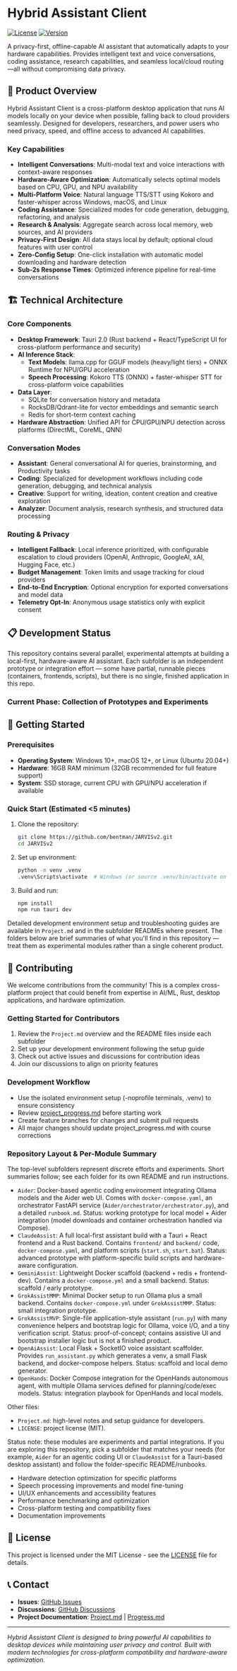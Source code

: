 # Hybrid Assistant Client

[![License](https://img.shields.io/badge/license-MIT-blue.svg)](LICENSE)
[![Version](https://img.shields.io/badge/version-1.0.0--alpha-orange.svg)]()

A privacy-first, offline-capable AI assistant that automatically adapts to your hardware capabilities. Provides intelligent text and voice conversations, coding assistance, research capabilities, and seamless local/cloud routing—all without compromising data privacy.

## 🚀 Product Overview

Hybrid Assistant Client is a cross-platform desktop application that runs AI models locally on your device when possible, falling back to cloud providers seamlessly. Designed for developers, researchers, and power users who need privacy, speed, and offline access to advanced AI capabilities.

### Key Capabilities
- **Intelligent Conversations**: Multi-modal text and voice interactions with context-aware responses
- **Hardware-Aware Optimization**: Automatically selects optimal models based on CPU, GPU, and NPU availability
- **Multi-Platform Voice**: Natural language TTS/STT using Kokoro and faster-whisper across Windows, macOS, and Linux
- **Coding Assistance**: Specialized modes for code generation, debugging, refactoring, and analysis
- **Research & Analysis**: Aggregate search across local memory, web sources, and AI providers
- **Privacy-First Design**: All data stays local by default; optional cloud features with user control
- **Zero-Config Setup**: One-click installation with automatic model downloading and hardware detection
- **Sub-2s Response Times**: Optimized inference pipeline for real-time conversations

## 🏗️ Technical Architecture

### Core Components
- **Desktop Framework**: Tauri 2.0 (Rust backend + React/TypeScript UI for cross-platform performance and security)
- **AI Inference Stack**:
  - **Text Models**: llama.cpp for GGUF models (heavy/light tiers) + ONNX Runtime for NPU/GPU acceleration
  - **Speech Processing**: Kokoro TTS (ONNX) + faster-whisper STT for cross-platform voice capabilities
- **Data Layer**:
  - SQLite for conversation history and metadata
  - RocksDB/Qdrant-lite for vector embeddings and semantic search
  - Redis for short-term context caching
- **Hardware Abstraction**: Unified API for CPU/GPU/NPU detection across platforms (DirectML, CoreML, QNN)

### Conversation Modes
- **Assistant**: General conversational AI for queries, brainstorming, and Productivity tasks
- **Coding**: Specialized for development workflows including code generation, debugging, and technical analysis
- **Creative**: Support for writing, ideation, content creation and creative exploration
- **Analyzer**: Document analysis, research synthesis, and structured data processing

### Routing & Privacy
- **Intelligent Fallback**: Local inference prioritized, with configurable escalation to cloud providers (OpenAI, Anthropic, GoogleAI, xAI, Hugging Face, etc.)
- **Budget Management**: Token limits and usage tracking for cloud providers
- **End-to-End Encryption**: Optional encryption for exported conversations and model data
- **Telemetry Opt-In**: Anonymous usage statistics only with explicit consent

## 📋 Development Status

This repository contains several parallel, experimental attempts at building a local-first, hardware-aware AI assistant. Each subfolder is an independent prototype or integration effort — some have partial, runnable pieces (containers, frontends, scripts), but there is no single, finished application in this repo.

### Current Phase: Collection of Prototypes and Experiments

## 🚀 Getting Started

### Prerequisites
- **Operating System**: Windows 10+, macOS 12+, or Linux (Ubuntu 20.04+)
- **Hardware**: 16GB RAM minimum (32GB recommended for full feature support)
- **System**: SSD storage, current CPU with GPU/NPU acceleration if available

### Quick Start (Estimated <5 minutes)
1. Clone the repository:
   ```bash
   git clone https://github.com/bentman/JARVISv2.git
   cd JARVISv2
   ```

2. Set up environment:
   ```bash
   python -m venv .venv
   .venv\Scripts\activate  # Windows (or source .venv/bin/activate on POSIX)
   ```

3. Build and run:
   ```bash
   npm install
   npm run tauri dev
   ```

Detailed development environment setup and troubleshooting guides are available in `Project.md` and in the subfolder READMEs where present. The folders below are brief summaries of what you'll find in this repository — treat them as experimental modules rather than a single coherent product.

## 🤝 Contributing

We welcome contributions from the community! This is a complex cross-platform project that could benefit from expertise in AI/ML, Rust, desktop applications, and hardware optimization.

### Getting Started for Contributors
1. Review the `Project.md` overview and the README files inside each subfolder
2. Set up your development environment following the setup guide
3. Check out active issues and discussions for contribution ideas
4. Join our discussions to align on priority features

### Development Workflow
- Use the isolated environment setup (-noprofile terminals, .venv) to ensure consistency
- Review [project_progress.md](project_progress.md) before starting work
- Create feature branches for changes and submit pull requests
- All major changes should update project_progress.md with course corrections

### Repository Layout & Per-Module Summary

The top-level subfolders represent discrete efforts and experiments. Short summaries follow; see each folder for its own README and run instructions.

- `Aider`: Docker-based agentic coding environment integrating Ollama models and the Aider web UI. Comes with `docker-compose.yaml`, an orchestrator FastAPI service (`Aider/orchestrator/orchestrator.py`), and a detailed `runbook.md`. Status: working prototype for local model + Aider integration (model downloads and container orchestration handled via Compose).
- `ClaudeAssist`: A full local-first assistant build with a Tauri + React frontend and a Rust backend. Contains `frontend/` and `backend/` code, `docker-compose.yaml`, and platform scripts (`start.sh`, `start.bat`). Status: advanced prototype with platform-specific build scripts and hardware-aware configuration.
- `GeminiAssist`: Lightweight Docker scaffold (backend + redis + frontend-dev). Contains a `docker-compose.yml` and a small backend. Status: scaffold / early prototype.
- `GrokAssistMMP`: Minimal Docker setup to run Ollama plus a small backend. Contains `docker-compose.yml` under `GrokAssistMMP`. Status: small integration prototype.
- `GrokAssistMVP`: Single-file application-style assistant (`run.py`) with many convenience helpers and bootstrap logic for Ollama, voice I/O, and a tiny verification script. Status: proof-of-concept; contains assistive UI and bootstrap installer logic but is not a finished product.
- `OpenAiAssist`: Local Flask + SocketIO voice assistant scaffolder. Provides `run_assistant.py` which generates a venv, a small Flask backend, and docker-compose helpers. Status: scaffold and local demo generator.
- `OpenHands`: Docker Compose integration for the OpenHands autonomous agent, with multiple Ollama services defined for planning/code/exec models. Status: integration playbook for OpenHands and local models.

Other files:
- `Project.md`: high-level notes and setup guidance for developers.
- `LICENSE`: project license (MIT).

Status note: these modules are experiments and partial integrations. If you are exploring this repository, pick a subfolder that matches your needs (for example, `Aider` for an agentic coding UI or `ClaudeAssist` for a Tauri-based desktop assistant) and follow the folder-specific README/runbooks.
- Hardware detection optimization for specific platforms
- Speech processing improvements and model fine-tuning
- UI/UX enhancements and accessibility features
- Performance benchmarking and optimization
- Cross-platform testing and compatibility fixes
- Documentation improvements

## 📄 License

This project is licensed under the MIT License - see the [LICENSE](LICENSE) file for details.

## 📞 Contact

- **Issues**: [GitHub Issues](https://github.com/bentman/JARVISv2/issues)
- **Discussions**: [GitHub Discussions](https://github.com/bentman/JARVISv2/discussions)
- **Project Documentation**: [Project.md](Project.md) | [Progress.md](project_progress.md)

---

*Hybrid Assistant Client is designed to bring powerful AI capabilities to desktop devices while maintaining user privacy and control. Built with modern technologies for cross-platform compatibility and hardware-aware optimization.*
